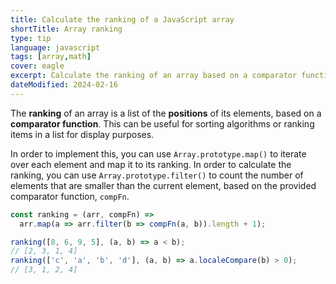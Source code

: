 ```yaml
---
title: Calculate the ranking of a JavaScript array
shortTitle: Array ranking
type: tip
language: javascript
tags: [array,math]
cover: eagle
excerpt: Calculate the ranking of an array based on a comparator function in JavaScript.
dateModified: 2024-02-16
---
```


The **ranking** of an array is a list of the **positions** of its elements, based on a **comparator function**. This can be useful for sorting algorithms or ranking items in a list for display purposes.

In order to implement this, you can use `Array.prototype.map()` to iterate over each element and map it to its ranking. In order to calculate the ranking, you can use `Array.prototype.filter()` to count the number of elements that are smaller than the current element, based on the provided comparator function, `compFn`.

```js
const ranking = (arr, compFn) =>
  arr.map(a => arr.filter(b => compFn(a, b)).length + 1);

ranking([8, 6, 9, 5], (a, b) => a < b);
// [2, 3, 1, 4]
ranking(['c', 'a', 'b', 'd'], (a, b) => a.localeCompare(b) > 0);
// [3, 1, 2, 4]
```
